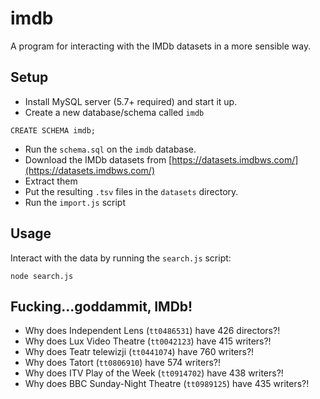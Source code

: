 # imdb

A program for interacting with the IMDb datasets in a more sensible way.

## Setup

- Install MySQL server (5.7+ required) and start it up.
- Create a new database/schema called `imdb`

```
CREATE SCHEMA imdb;
```

- Run the `schema.sql` on the `imdb` database.
- Download the IMDb datasets from [https://datasets.imdbws.com/](https://datasets.imdbws.com/)
- Extract them
- Put the resulting `.tsv` files in the `datasets` directory.
- Run the `import.js` script

## Usage

Interact with the data by running the `search.js` script:

```
node search.js
```

## Fucking...goddammit, IMDb!

- Why does Independent Lens (`tt0486531`) have 426 directors?!
- Why does Lux Video Theatre (`tt0042123`) have 415 writers?!
- Why does Teatr telewizji (`tt0441074`) have 760 writers?!
- Why does Tatort (`tt0806910`) have 574 writers?!
- Why does ITV Play of the Week (`tt0914702`) have 438 writers?!
- Why does BBC Sunday-Night Theatre (`tt0989125`) have 435 writers?!